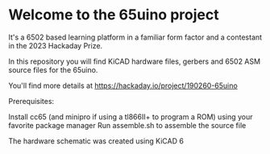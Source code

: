 # Welcome to the 65uino project

It's a 6502 based learning platform in a familiar form factor and a contestant in the 2023 Hackaday Prize.

In this repository you will find KiCAD hardware files, gerbers and 6502 ASM source files for the 65uino.

You'll find more details at https://hackaday.io/project/190260-65uino

Prerequisites:

Install cc65 (and minipro if using a tl866II+ to program a ROM) using your favorite package manager
Run assemble.sh to assemble the source file

The hardware schematic was created using KiCAD 6

